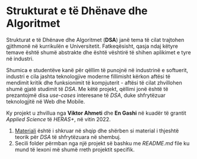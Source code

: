# Strukturat e të Dhënave dhe Algoritmet

Strukturat e të Dhënave dhe Algoritmet (**DSA**) janë tema të cilat trajtohen gjithmonë në kurrikulën e Universitetit. Fatkeqësisht, qasja ndaj këtyre temave është shumë abstrakte dhe është vështirë të shihen aplikimet e tyre në industri.  
  
Shumica e studentëve kanë për qëllim të punojnë në industrinë e softuerit, industri e cila jashta teknologjive moderne fillimisht kërkon aftësi të mendimit kritik dhe funksionimit të kompjuterit - aftësi të cilat zhvillohen shumë gjatë studimit të *DSA*. Me këtë projekt, qëllimi jonë është të prezantojmë disa *use-cases* interesane të *DSA*, duke shfrytëzuar teknologjitë në Web dhe Mobile.  

Ky projekt u zhvillua nga **Viktor Ahmeti** dhe **En Gashi** në kuadër të grantit *Applied Science* të *HERAS+*, në vitin 2022.

1. [Materiali](https://github.com/Wictro/DSA-Heras-Applied-Science-Grant-/blob/main/Supporting%20Material.pdf) është i shkruar në shqip dhe shërben si material i thjeshtë teorik për *DSA* të shfrytëzuara në shembuj.
2. Secili folder përmban nga një projekt së bashku me *README.md* file ku mund të lexoni më shumë rreth projektit specifik.